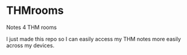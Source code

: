 # THMrooms
Notes 4 THM rooms

I just made this repo so I can easily access my THM notes more easily across my devices.
